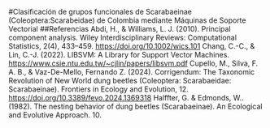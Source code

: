 #Clasificación de grupos funcionales de Scarabaeinae (Coleoptera:Scarabeidae) de Colombia mediante Máquinas de Soporte Vectorial
##Referencias
Abdi, H., & Williams, L. J. (2010). Principal component analysis. Wiley Interdisciplinary Reviews: Computational Statistics, 2(4), 433–459. https://doi.org/10.1002/wics.101
Chang, C.-C., & Lin, C.-J. (2022). LIBSVM: A Library for Support Vector Machines. https://www.csie.ntu.edu.tw/~cjlin/papers/libsvm.pdf
Cupello, M., Silva, F. A. B., & Vaz-De-Mello, Fernando Z. (2024). Corrigendum: The Taxonomic Revolution of New World dung beetles (Coleoptera: Scarabaeidae: Scarabaeinae). Frontiers in Ecology and Evolution, 12. https://doi.org/10.3389/fevo.2024.1369318
Halffter, G. & Edmonds, W.. (1982). The nesting behavior of dung beetles (Scarabaeinae). An Ecological and Evolutive Approach. 10.
